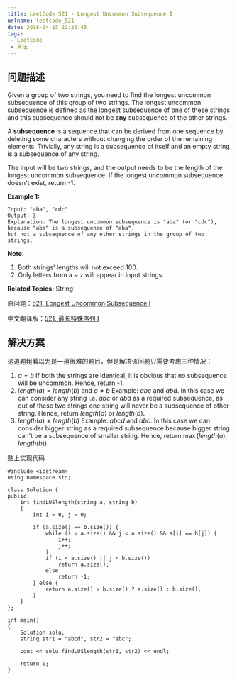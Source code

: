 ```yaml
---
title: LeetCode 521 - Longest Uncommon Subsequence I
urlname: leetcode_521
date: 2018-04-15 22:26:45
tags:
 - LeetCode
 - 算法
---
```


## 问题描述

Given a group of two strings, you need to find the longest uncommon subsequence of this group of two strings. The longest uncommon subsequence is defined as the longest subsequence of one of these strings and this subsequence should not be __any__ subsequence of the other strings.

A __subsequence__ is a sequence that can be derived from one sequence by deleting some characters without changing the order of the remaining elements. Trivially, any string is a subsequence of itself and an empty string is a subsequence of any string.

The input will be two strings, and the output needs to be the length of the longest uncommon subsequence. If the longest uncommon subsequence doesn't exist, return -1.

__Example 1:__

```
Input: "aba", "cdc"
Output: 3
Explanation: The longest uncommon subsequence is "aba" (or "cdc"),
because "aba" is a subsequence of "aba",
but not a subsequence of any other strings in the group of two strings.
```

__Note:__

1. Both strings' lengths will not exceed 100.
2. Only letters from a ~ z will appear in input strings.

__Related Topics:__ String

原问题：[521. Longest Uncommon Subsequence I](https://leetcode.com/problems/longest-uncommon-subsequence-i/description/)

中文翻译版：[521. 最长特殊序列 Ⅰ](https://leetcode-cn.com/problems/longest-uncommon-subsequence-i/description/)

## 解决方案

这道题粗看以为是一道很难的题目，但是解决该问题只需要考虑三种情况：

1. $a = b$
  If both the strings are identical, it is obvious that no subsequence will be uncommon. Hence, return -1.
2. $length(a) = length(b)$ and $a \ne b$
  Example: $abc$ and $abd$. In this case we can consider any string i.e. $abc$ or $abd$ as a required subsequence, as out of these two strings one string will never be a subsequence of other string. Hence, return $length(a)$ or $length(b)$.
3. $length(a) \ne length(b)$
  Example: $abcd$ and $abc$. In this case we can consider bigger string as a required subsequence because bigger string can't be a subsequence of smaller string. Hence, return $\max{(length(a), length(b))}$.

贴上实现代码

```
#include <iostream>
using namespace std;

class Solution {
public:
    int findLUSlength(string a, string b)
    {
        int i = 0, j = 0;

        if (a.size() == b.size()) {
            while (i < a.size() && j < a.size() && a[i] == b[j]) {
                i++;
                j++;
            }
            if (i < a.size() || j < b.size())
                return a.size();
            else
                return -1;
        } else {
            return a.size() > b.size() ? a.size() : b.size();
        }
    }
};

int main()
{
    Solution solu;
    string str1 = "abcd", str2 = "abc";

    cout << solu.findLUSlength(str1, str2) << endl;

    return 0;
}
```
